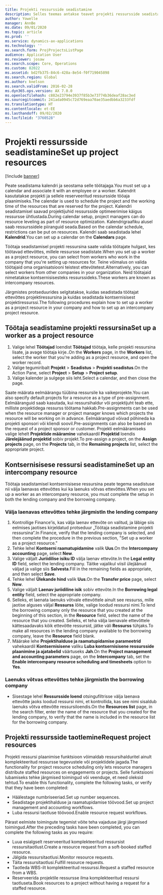 ```yaml
---
title: Projekti ressursside seadistamine
description: Selles teemas antakse teavet projekti ressursside seadistamise või taotlemise kohta.
author: Yowelle
manager: AnnBe
ms.date: 09/01/2020
ms.topic: article
ms.prod: ''
ms.service: dynamics-ax-applications
ms.technology: ''
ms.search.form: ProjProjectsListPage
audience: Application User
ms.reviewer: josaw
ms.search.scope: Core, Operations
ms.custom: 82022
ms.assetid: bd2fb375-84c6-428a-8e54-f0f719045898
ms.search.region: Global
ms.author: knelson
ms.search.validFrom: 2016-02-28
ms.dyn365.ops.version: AX 7.0.0
ms.openlocfilehash: c882e23794e3937f85b3e73774b36deaf28ac3ed
ms.sourcegitcommit: 241ada0945c72d769eaa70ae35aedbb6a3233fdf
ms.translationtype: HT
ms.contentlocale: et-EE
ms.lasthandoff: 09/02/2020
ms.locfileid: "3760528"
---
```

# <a name="set-up-project-resources"></a><span data-ttu-id="80f72-103">Projekti ressursside seadistamine</span><span class="sxs-lookup"><span data-stu-id="80f72-103">Set up project resources</span></span>

[!include [banner](../includes/banner.md)]

<span data-ttu-id="80f72-104">Peate seadistama kalendri ja seostama selle töötajaga.</span><span class="sxs-lookup"><span data-stu-id="80f72-104">You must set up a calendar and associate it with an employee or a worker.</span></span> <span data-ttu-id="80f72-105">Kalendrit kasutatakse projekti ja sellele reserveeritud ressursside tööaja plaanimiseks.</span><span class="sxs-lookup"><span data-stu-id="80f72-105">The calendar is used to schedule the project and the working time of the resources that are reserved for the project.</span></span> <span data-ttu-id="80f72-106">Kalendri seadistamisel saavad projektijuhid ressursside optimeerimise käigus ressursse ühtlustada.</span><span class="sxs-lookup"><span data-stu-id="80f72-106">During calendar setup, project managers can do resource leveling as part of resource optimization.</span></span> <span data-ttu-id="80f72-107">Kalendrigraafiku alusel saab ressurssidele piiranguid seada.</span><span class="sxs-lookup"><span data-stu-id="80f72-107">Based on the calendar schedule, restrictions can be put on resources.</span></span> <span data-ttu-id="80f72-108">Kalendri saab seadistada lehel **Kalendrid**.</span><span class="sxs-lookup"><span data-stu-id="80f72-108">You can set up a calendar on the **Calendars** page.</span></span>

<span data-ttu-id="80f72-109">Töötaja seadistamisel projekti ressursina saate valida töötajate hulgast, kes töötavad ettevõttes, millele ressursse seadistate.</span><span class="sxs-lookup"><span data-stu-id="80f72-109">When you set up a worker as a project resource, you can select from workers who work in the company that you're setting up resources for.</span></span> <span data-ttu-id="80f72-110">Teine võimalus on valida töötajaid oma organisatsiooni teistest ettevõtetest.</span><span class="sxs-lookup"><span data-stu-id="80f72-110">Alternatively, you can select workers from other companies in your organization.</span></span> <span data-ttu-id="80f72-111">Neid töötajaid nimetatakse kontsernisisesteks ressurssideks.</span><span class="sxs-lookup"><span data-stu-id="80f72-111">These workers are known as intercompany resources.</span></span>

<span data-ttu-id="80f72-112">Järgmistes protseduurides selgitatakse, kuidas seadistada töötajat ettevõttes projektiressursina ja kuidas seadistada kontsernisisest projektiressurssi.</span><span class="sxs-lookup"><span data-stu-id="80f72-112">The following procedures explain how to set up a worker as a project resource in your company and how to set up an intercompany project resource.</span></span>

## <a name="set-up-a-worker-as-a-project-resource"></a><span data-ttu-id="80f72-113">Töötaja seadistamine projekti ressursina</span><span class="sxs-lookup"><span data-stu-id="80f72-113">Set up a worker as a project resource</span></span>

1. <span data-ttu-id="80f72-114">Valige lehel **Töötajad** loendist **Töötajad** töötaja, kelle projekti ressursina lisate, ja avage töötaja kirje..</span><span class="sxs-lookup"><span data-stu-id="80f72-114">On the **Workers** page, in the **Workers** list, select the worker that you're adding as a project resource, and open the worker record.</span></span>
2. <span data-ttu-id="80f72-115">Valige tegumiribalt **Projekt** &gt; **Seadistus** &gt; **Projekti seadistus**.</span><span class="sxs-lookup"><span data-stu-id="80f72-115">On the Action Pane, select **Project** &gt; **Setup** &gt; **Project setup**.</span></span>
3. <span data-ttu-id="80f72-116">Valige kalender ja sulgege siis leht.</span><span class="sxs-lookup"><span data-stu-id="80f72-116">Select a calendar, and then close the page.</span></span>

<span data-ttu-id="80f72-117">Saate määrata eelmäärangu tüübina ressursile ka vaikeprojekte.</span><span class="sxs-lookup"><span data-stu-id="80f72-117">You can also specify default projects for a resource as a type of pre-assignment.</span></span> <span data-ttu-id="80f72-118">Eelmääranguid saab kasutada, kui ressursihaldur või projektijuht teab ette, milliste projektidega ressurss töötama hakkab.</span><span class="sxs-lookup"><span data-stu-id="80f72-118">Pre-assignments can be used when the resource manager or project manager knows which projects the resource will be working on in advance.</span></span> <span data-ttu-id="80f72-119">Eelmäärangud võivad põhineda ka projekti sponsori või kliendi soovil.</span><span class="sxs-lookup"><span data-stu-id="80f72-119">Pre-assignments can also be based on the request of a project sponsor or customer.</span></span> <span data-ttu-id="80f72-120">Projekti eelmääramiseks valige lehelt **Projektide määramine** vahekaardil **Projektid** loendis **Järelejäänud projektid** sobiv projekt.</span><span class="sxs-lookup"><span data-stu-id="80f72-120">To pre-assign a project, on the **Assign projects** page, on the **Projects** tab, in the **Remaining projects** list, select the appropriate project.</span></span>

## <a name="set-up-an-intercompany-resource"></a><span data-ttu-id="80f72-121">Kontsernisisese ressursi seadistamine</span><span class="sxs-lookup"><span data-stu-id="80f72-121">Set up an intercompany resource</span></span>

<span data-ttu-id="80f72-122">Töötaja seadistamisel kontsernisisese ressursina peate tegema seadistuse nii välja laenavas ettevõttes kui ka laenuks võtvas ettevõttes.</span><span class="sxs-lookup"><span data-stu-id="80f72-122">When you set up a worker as an intercompany resource, you must complete the setup in both the lending company and the borrowing company.</span></span>

### <a name="in-the-lending-company"></a><span data-ttu-id="80f72-123">Välja laenavas ettevõttes tehke järgmist</span><span class="sxs-lookup"><span data-stu-id="80f72-123">In the lending company</span></span>

1. <span data-ttu-id="80f72-124">Kontrollige Finance’is, kas välja laenav ettevõte on valitud, ja läbige siis eelmises jaotises kirjeldatud protseduur „Töötaja seadistamine projekti ressursina“.</span><span class="sxs-lookup"><span data-stu-id="80f72-124">In Finance, verify that the lending company is selected, and then complete the procedure in the previous section, "Set up a worker as a project resource."</span></span>
2. <span data-ttu-id="80f72-125">Tehke lehel **Kontserni raamatupidamine** valik **Uus**.</span><span class="sxs-lookup"><span data-stu-id="80f72-125">On the **Intercompany accounting** page, select **New**.</span></span>
3. <span data-ttu-id="80f72-126">Valige väljalt **Juriidilise isiku ID** välja laenav ettevõte.</span><span class="sxs-lookup"><span data-stu-id="80f72-126">In the **Legal entity ID** field, select the lending company.</span></span> <span data-ttu-id="80f72-127">Täitke vajalikul viisil ülejäänud väljad ja valige siis **Salvesta**.</span><span class="sxs-lookup"><span data-stu-id="80f72-127">Fill in the remaining fields as appropriate, and then select **Save**.</span></span>
4. <span data-ttu-id="80f72-128">Tehke lehel **Ülekande hind** valik **Uus**.</span><span class="sxs-lookup"><span data-stu-id="80f72-128">On the **Transfer price** page, select **New**.</span></span>
5. <span data-ttu-id="80f72-129">Valige väljalt **Laenav juriidiline isik** sobiv ettevõte.</span><span class="sxs-lookup"><span data-stu-id="80f72-129">In the **Borrowing legal entity** field, select the appropriate company.</span></span>
6. <span data-ttu-id="80f72-130">Selleks, et laenata laenuks võtvale ettevõttele ainult see ressurss, mille jaotise alguses väljal **Ressurss** lõite, valige loodud ressursi nimi.</span><span class="sxs-lookup"><span data-stu-id="80f72-130">To lend the borrowing company only the resource that you created at the beginning of this section, in the **Resource** field, select the name of the resource that you created.</span></span> <span data-ttu-id="80f72-131">Selleks, et teha välja laenavale ettevõttele kättesaadavaks kõik ettevõtte ressursid, jätke väli **Ressurss** tühjaks.</span><span class="sxs-lookup"><span data-stu-id="80f72-131">To make all resources in the lending company available to the borrowing company, leave the **Resource** field blank.</span></span>
7. <span data-ttu-id="80f72-132">Määrake lehe **Projektihalduse ja raamatupidamise parameetrid** vahekaardil **Kontsernisisene** valiku **Luba kontsernisisene ressursside plaanimine ja ajatabelid** väärtuseks **Jah**.</span><span class="sxs-lookup"><span data-stu-id="80f72-132">On the **Project management and accounting parameters** page, on the **Intercompany** tab, set the **Enable intercompany resource scheduling and timesheets** option to **Yes**.</span></span>

### <a name="in-the-borrowing-company"></a><span data-ttu-id="80f72-133">Laenuks võtvas ettevõttes tehke järgmist</span><span class="sxs-lookup"><span data-stu-id="80f72-133">In the borrowing company</span></span>

- <span data-ttu-id="80f72-134">Sisestage lehel **Ressursside loend** otsingufiltrisse välja laenava ettevõtte jaoks loodud ressursi nimi, et kontrollida, kas see nimi sisaldub laenuks võtva ettevõtte ressursiloendis.</span><span class="sxs-lookup"><span data-stu-id="80f72-134">On the **Resources list** page, in the search filter, enter the name of the resource that you created for the lending company, to verify that the name is included in the resource list for the borrowing company.</span></span>

## <a name="request-project-resources"></a><span data-ttu-id="80f72-135">Projekti ressursside taotlemine</span><span class="sxs-lookup"><span data-stu-id="80f72-135">Request project resources</span></span>
<span data-ttu-id="80f72-136">Projekti ressursi plaanimise funktsioon võimaldab ressursihalduritel ainult komplekteeritud ressursse tegevustele või projektidele jagada.</span><span class="sxs-lookup"><span data-stu-id="80f72-136">The functionality for project resource scheduling only lets resource managers distribute staffed resources on engagements or projects.</span></span> <span data-ttu-id="80f72-137">Selle funktsiooni lubamiseks tehke järgmised toimingud või veenduge, et need oleksid tehtud.</span><span class="sxs-lookup"><span data-stu-id="80f72-137">To enable this functionality, complete the following tasks, or verify that they have been completed:</span></span>

- <span data-ttu-id="80f72-138">Häälestage numbriseeriad.</span><span class="sxs-lookup"><span data-stu-id="80f72-138">Set up number sequences.</span></span>
- <span data-ttu-id="80f72-139">Seadistage projektihalduse ja raamatupidamise töövood.</span><span class="sxs-lookup"><span data-stu-id="80f72-139">Set up project management and accounting workflows.</span></span>
- <span data-ttu-id="80f72-140">Luba ressursi taotluse töövood.</span><span class="sxs-lookup"><span data-stu-id="80f72-140">Enable resource request workflows.</span></span>

<span data-ttu-id="80f72-141">Pärast eelmiste toimingute tegemist võite teha vajaduse järgi järgmised toimingud.</span><span class="sxs-lookup"><span data-stu-id="80f72-141">After the preceding tasks have been completed, you can complete the following tasks as you require:</span></span>

- <span data-ttu-id="80f72-142">Luua esialgselt reserveeritud komplekteeritud ressursist ressursitaotlust.</span><span class="sxs-lookup"><span data-stu-id="80f72-142">Create a resource request from a soft-booked staffed resource.</span></span>
- <span data-ttu-id="80f72-143">Jälgida ressursitaotlusi.</span><span class="sxs-lookup"><span data-stu-id="80f72-143">Monitor resource requests.</span></span>
- <span data-ttu-id="80f72-144">Täita ressursitaotlusi.</span><span class="sxs-lookup"><span data-stu-id="80f72-144">Fulfill resource requests.</span></span>
- <span data-ttu-id="80f72-145">Taotleda WBS-ilt komplekteeritud ressurssi.</span><span class="sxs-lookup"><span data-stu-id="80f72-145">Request a staffed resource from a WBS.</span></span>
- <span data-ttu-id="80f72-146">Reserveerida projektile ressursse ilma komplekteeritud ressursi taotluseta.</span><span class="sxs-lookup"><span data-stu-id="80f72-146">Book resources to a project without having a request for a staffed resource.</span></span>
